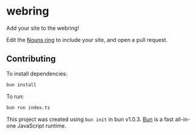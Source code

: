 # webring

Add your site to the webring!

Edit the [Nouns ring](https://github.com/gitblamecarrot/webring/blob/main/rings/nouns.txt) to 
include your site, and open a pull request.

## Contributing

To install dependencies:

```bash
bun install
```

To run:

```bash
bun run index.ts
```

This project was created using `bun init` in bun v1.0.3. [Bun](https://bun.sh) is a fast all-in-one JavaScript runtime.
